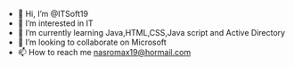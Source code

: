 - 👋 Hi, I’m @ITSoft19
- 👀 I’m interested in IT
- 🌱 I’m currently learning Java,HTML,CSS,Java script and Active Directory 
- 💞️ I’m looking to collaborate on Microsoft
- 📫 How to reach me nasromax19@hormail.com

<!---
ITSoft19/ITSoft19 is a ✨ special ✨ repository because its `README.md` (this file) appears on your GitHub profile.
You can click the Preview link to take a look at your changes.
--->
